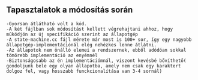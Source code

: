 ## Tapasztalatok a módosítás során
	-Gyorsan átlátható volt a kód.
	-A két fájlban sok módosítást kellett végrehajtani ahhoz, hogy működjön az új specifikáció szerint az állapotgép
	-A state-machine.cc fájl mérete már most is 100+ sor, így egy nagyobb állapotgép-implementációnál elég nehézkes lenne átlátni.
	-Az állapotok nem önálló elemei a rendszernek, ebből adódóan sokkal tömörebb implementáció az enyémnél
	-Biztonságosabb az én implementációmnál, viszont kevésbé bővíthető( gondoljunk bele egy olyan állapotba, amely nem csak egy karaktert dolgoz fel, vagy hosszabb funckcionalítása van 3-4 sornál)
